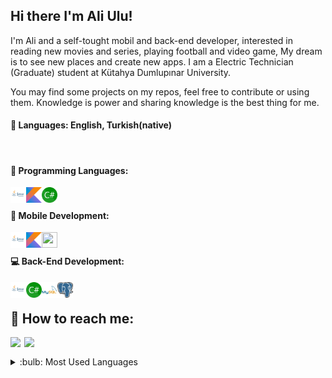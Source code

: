 
## Hi there I'm Ali Ulu!

I'm Ali and a self-tought mobil and back-end developer, interested in reading new movies and series, playing football and video game, My dream is to see new places and create new apps.
I am a Electric Technician (Graduate) student at Kütahya Dumlupınar University.

You may find some projects on my repos, feel free to contribute or using them. Knowledge is power and sharing knowledge is the best thing for me.


#### 🚀 Languages: English, Turkish(native)
<br />

#### 🚀 Programming Languages: 

 <img align="left" src="https://raw.githubusercontent.com/github/explore/80688e429a7d4ef2fca1e82350fe8e3517d3494d/topics/java/java.png" width="25" height="25" /> 
 <img align="left"  src="https://raw.githubusercontent.com/github/explore/4479d2a2c854198cb00160f8593519c14dc3b905/topics/kotlin/kotlin.png" width="25" height="25" /> 
 <img align="left"  src="https://raw.githubusercontent.com/github/explore/80688e429a7d4ef2fca1e82350fe8e3517d3494d/topics/csharp/csharp.png" width="25" height="25" /> 
 
 
 <br />
 
#### 📱 Mobile Development:

 <img align="left"  src="https://raw.githubusercontent.com/github/explore/80688e429a7d4ef2fca1e82350fe8e3517d3494d/topics/java/java.png" width="25" height="25" />
 <img align="left"  src="https://raw.githubusercontent.com/github/explore/4479d2a2c854198cb00160f8593519c14dc3b905/topics/kotlin/kotlin.png" width="25" height="25" />
 <img align="left"  src="https://www.vectorlogo.zone/logos/dartlang/dartlang-icon.svg" width="25" height="25" />


 <br />
 
#### 💻 Back-End Development:  


 <img align="left"  src="https://raw.githubusercontent.com/github/explore/80688e429a7d4ef2fca1e82350fe8e3517d3494d/topics/java/java.png" width="25" height="25" /> 
 <img align="left"  src="https://raw.githubusercontent.com/github/explore/80688e429a7d4ef2fca1e82350fe8e3517d3494d/topics/csharp/csharp.png" width="25" height="25" />
 <img align="left"  src="https://raw.githubusercontent.com/devicons/devicon/master/icons/mysql/mysql-original-wordmark.svg" width="25" height="25" />
 <img align="left"  src="https://raw.githubusercontent.com/github/explore/80688e429a7d4ef2fca1e82350fe8e3517d3494d/topics/postgresql/postgresql.png" width="25" height="25" />


 <br />
 
 
## 📧 How to reach me: 

[<img  width="22" src="https://unpkg.com/simple-icons@v4/icons/twitter.svg" align="left" />][twitter]
[<img  width="22" src="https://unpkg.com/simple-icons@v4/icons/linkedin.svg" align="left" />][linkedin]

[twitter]: https://twitter.com/alii_uluu
[linkedin]: https://www.linkedin.com/in/ali-ulu/
<br />

<details>
<summary>:bulb:  Most Used Languages</summary>
<img src="https://github-readme-stats.vercel.app/api/top-langs/?username=aliulu0&layout=compact" >
</details>

